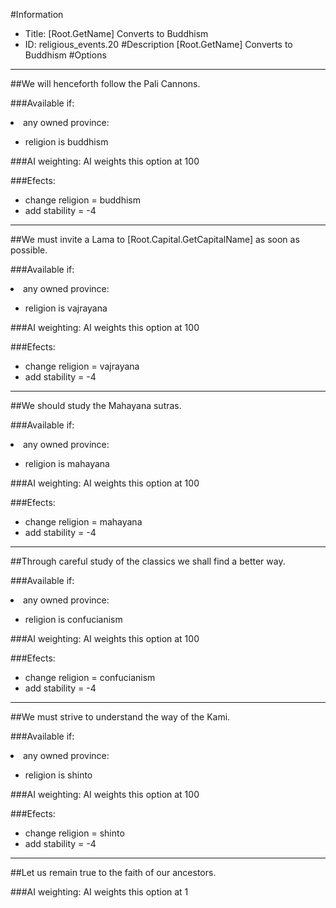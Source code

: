 #Information
 - Title: [Root.GetName] Converts to Buddhism
 - ID: religious_events.20
#Description
[Root.GetName] Converts to Buddhism
#Options

___
##We will henceforth follow the Pali Cannons.

###Available if:
<li>any owned province:</li><ul><li>religion is buddhism</li></ul>

###AI weighting:
AI weights this option at 100


###Efects:<ul><li>change religion = buddhism</li><li>add stability = -4</li></ul>

___
##We must invite a Lama to [Root.Capital.GetCapitalName] as soon as possible.

###Available if:
<li>any owned province:</li><ul><li>religion is vajrayana</li></ul>

###AI weighting:
AI weights this option at 100


###Efects:<ul><li>change religion = vajrayana</li><li>add stability = -4</li></ul>

___
##We should study the Mahayana sutras.

###Available if:
<li>any owned province:</li><ul><li>religion is mahayana</li></ul>

###AI weighting:
AI weights this option at 100


###Efects:<ul><li>change religion = mahayana</li><li>add stability = -4</li></ul>

___
##Through careful study of the classics we shall find a better way.

###Available if:
<li>any owned province:</li><ul><li>religion is confucianism</li></ul>

###AI weighting:
AI weights this option at 100


###Efects:<ul><li>change religion = confucianism</li><li>add stability = -4</li></ul>

___
##We must strive to understand the way of the Kami.

###Available if:
<li>any owned province:</li><ul><li>religion is shinto</li></ul>

###AI weighting:
AI weights this option at 100


###Efects:<ul><li>change religion = shinto</li><li>add stability = -4</li></ul>

___
##Let us remain true to the faith of our ancestors.

###AI weighting:
AI weights this option at 1

